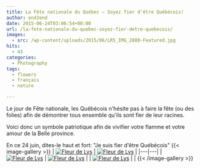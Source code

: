 ```yaml
---
title: La Fête nationale du Québec – Soyez fier d'être Québécois!
author: end2end
date: 2015-06-24T03:06:54+00:00
url: /la-fete-nationale-du-quebec-soyez-fier-detre-quebecois/
images:
  - src: /wp-content/uploads/2015/06/LR5_IMG_2880-Featured.jpg
hits:
  - 43
categories:
  - Photography
tags:
  - flowers
  - français
  - nature

---
```

Le jour de Fête nationale, les Québécois n'hésite pas à faire la fête (ou des folies) afin de démontrer tous ensemble qu'ils sont fier de leur racines.

Voici donc un symbole patriotique afin de vivifier votre flamme et votre amour de la Belle province.

En ce 24 juin, dites-le haut et fort: "Je suis fier d'être Québécois"
{{< image-gallery >}}
| [![Fleur de Lys](/wp-content/uploads/2015/06/IMG_2827_e2ez-300x200.jpg)](https://www.flickr.com/photos/154618444@N05/37579347401/in/album-72157661287647108/ "Fleur de Lys") | [![Fleur de Lys](/wp-content/uploads/2015/06/IMG_2834_e2ez-200x300.jpg)](https://www.flickr.com/photos/154618444@N05/37579341761/in/album-72157661287647108/ "Fleur de Lys") |
|---|---|
| [![Fleur de Lys](/wp-content/uploads/2015/06/IMG_2843_e2ez-300x200.jpg)](https://www.flickr.com/photos/154618444@N05/37579343271/in/album-72157661287647108/ "Fleur de Lys") | [![Fleur de Lys](/wp-content/uploads/2015/06/IMG_2865_e2ez-200x300.jpg)](https://www.flickr.com/photos/154618444@N05/37579340191/in/album-72157661287647108/ "Fleur de Lys") |
| [![Fleur de Lys](/wp-content/uploads/2015/06/IMG_2880_e2ez-300x200.jpg)](https://www.flickr.com/photos/154618444@N05/37579338321/in/album-72157661287647108/ "Fleur de Lys") |  |
{{< /image-gallery >}}